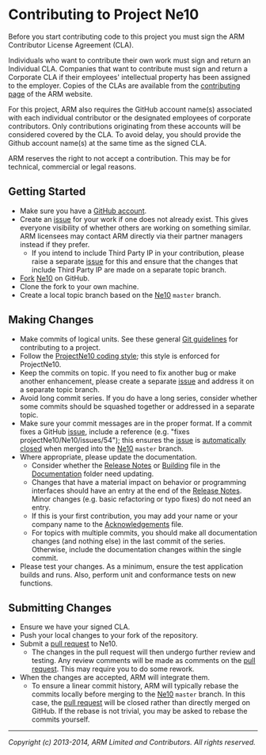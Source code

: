 Contributing to Project Ne10
====================================

Before you start contributing code to this project you must sign the ARM
Contributor License Agreement (CLA).

Individuals who want to contribute their own work must sign and return an
Individual CLA. Companies that want to contribute must sign and return a
Corporate CLA if their employees' intellectual property has been assigned to
the employer. Copies of the CLAs are available from the [contributing page] of
the ARM website.

For this project, ARM also requires the GitHub account name(s) associated with
each individual contributor or the designated employees of corporate
contributors. Only contributions originating from these accounts will be
considered covered by the CLA. To avoid delay, you should provide the Github
account name(s) at the same time as the signed CLA.

ARM reserves the right to not accept a contribution. This may be for technical,
commercial or legal reasons.


Getting Started
---------------

*   Make sure you have a [GitHub account].
*   Create an [issue] for your work if one does not already exist. This gives
    everyone visibility of whether others are working on something similar. ARM
    licensees may contact ARM directly via their partner managers instead if
    they prefer.
    *   If you intend to include Third Party IP in your contribution, please
        raise a separate [issue] for this and ensure that the changes that
        include Third Party IP are made on a separate topic branch.
*   [Fork][] [Ne10][] on GitHub.
*   Clone the fork to your own machine.
*   Create a local topic branch based on the [Ne10][] `master`
    branch.


Making Changes
--------------

*   Make commits of logical units. See these general [Git guidelines] for
    contributing to a project.
*   Follow the [ProjectNe10 coding style]; this style is enforced for ProjectNe10.
*   Keep the commits on topic. If you need to fix another bug or make another
    enhancement, please create a separate [issue] and address it on a separate
    topic branch.
*   Avoid long commit series. If you do have a long series, consider whether
    some commits should be squashed together or addressed in a separate topic.
*   Make sure your commit messages are in the proper format. If a commit fixes
    a GitHub [issue], include a reference (e.g.
    "fixes projectNe10/Ne10/issues/54"); this ensures the [issue] is
    [automatically closed] when merged into the [Ne10] `master`
    branch.
*   Where appropriate, please update the documentation.
    *   Consider whether the [Release Notes] or [Building] file in the
    	[Documentation] folder need updating.
    *   Changes that have a material impact on behavior or programming
        interfaces should have an entry at the end of the [Release Notes]. Minor
        changes (e.g. basic refactoring or typo fixes) do not need an entry.
    *   If this is your first contribution, you may add your name or your
        company name to the [Acknowledgements] file.
    *   For topics with multiple commits, you should make all documentation
        changes (and nothing else) in the last commit of the series. Otherwise,
        include the documentation changes within the single commit.
*   Please test your changes. As a minimum, ensure the test application builds and runs.
	Also, perform unit and conformance tests on new functions.


Submitting Changes
------------------

*   Ensure we have your signed CLA.
*   Push your local changes to your fork of the repository.
*   Submit a [pull request] to Ne10.
    *   The changes in the pull request will then undergo further review and
        testing. Any review comments will be made as comments on the [pull
        request]. This may require you to do some rework.
*   When the changes are accepted, ARM will integrate them.
    *   To ensure a linear commit history, ARM will typically rebase the commits
        locally before merging to the [Ne10] `master` branch. In
        this case, the [pull request] will be closed rather than directly merged
        on GitHub. If the rebase is not trivial, you may be asked to rebase the
        commits yourself.


- - - - - - - - - - - - - - - - - - - - - - - - - -

_Copyright (c) 2013-2014, ARM Limited and Contributors. All rights reserved._


[Release Notes]:                 		./doc/ReleaseNote.txt
[Building]:                           	./doc/building.md
[Documentation]:						http://projectne10.github.io/Ne10/doc/
[Acknowledgements]:                     ./doc/acknowledgements.md "Contributor acknowledgements"

[GitHub account]:               https://github.com/signup/free
[Fork]:                         https://help.github.com/articles/fork-a-repo
[issue]:                        https://github.com/projectNe10/Ne10/issues
[pull request]:                 https://help.github.com/articles/using-pull-requests
[automatically closed]:         https://help.github.com/articles/closing-issues-via-commit-messages
[Git guidelines]:               http://git-scm.com/book/ch5-2.html
[ProjectNe10 coding style]:     https://github.com/projectNe10/Ne10/wiki/Ne10-Coding-Style
[Ne10]:         				https://github.com/projectNe10/Ne10
[contributing page]:            http://www.arm.com/community/open-source-contributing.php
